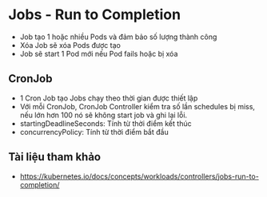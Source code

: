 # Jobs - Run to Completion
- Job tạo 1 hoặc nhiều Pods và đảm bảo số lượng thành công
- Xóa Job sẽ xóa Pods được tạo
- Job sẽ start 1 Pod mới nếu Pod fails hoặc bị xóa

## CronJob
- 1 Cron Job tạo Jobs chạy theo thời gian được thiết lập
- Với mỗi CronJob, CronJob Controller kiểm tra số lần schedules bị miss, nếu lớn hơn 100 nó sẽ không start job và ghi lại lỗi.
- startingDeadlineSeconds: Tính từ thời điểm kết thúc
- concurrencyPolicy: Tính từ thời điểm bắt đầu




## Tài liệu tham khảo 
- https://kubernetes.io/docs/concepts/workloads/controllers/jobs-run-to-completion/
